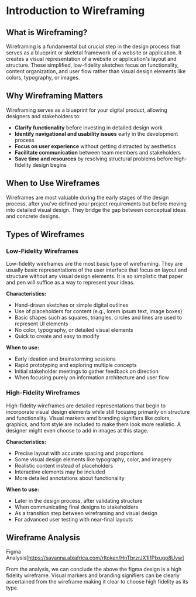 # Introduction to Wireframing

## What is Wireframing?

Wireframing is a fundamental but crucial step in the design process that serves as a blueprint or skeletal framework of a website or application. It creates a visual representation of a website or application's layout and structure. These simplified, low-fidelity sketches focus on functionality, content organization, and user flow rather than visual design elements like colors, typography, or images.

## Why Wireframing Matters

Wireframing serves as a blueprint for your digital product, allowing designers and stakeholders to:

- **Clarify functionality** before investing in detailed design work
- **Identify navigational and usability issues** early in the development process
- **Focus on user experience** without getting distracted by aesthetics
- **Facilitate communication** between team members and stakeholders
- **Save time and resources** by resolving structural problems before high-fidelity design begins

## When to Use Wireframes

Wireframes are most valuable during the early stages of the design process, after you've defined your project requirements but before moving into detailed visual design. They bridge the gap between conceptual ideas and concrete designs.

## Types of Wireframes

### Low-Fidelity Wireframes
Low-fidelity wireframes are the most basic type of wireframing. They are usually basic representations of the user interface that focus on layout and structure without any visual design elements. It is so simplistic that paper and pen will suffice as a way to represent your ideas. 

**Characteristics:**
- Hand-drawn sketches or simple digital outlines
- Use of placeholders for content (e.g., lorem ipsum text, image boxes)
- Basic shapes such as squares, triangles, circles and lines are used to represent UI elements
- No color, typography, or detailed visual elements
- Quick to create and easy to modify

**When to use:**
- Early ideation and brainstorming sessions
- Rapid prototyping and exploring multiple concepts
- Initial stakeholder meetings to gather feedback on direction
- When focusing purely on information architecture and user flow

### High-Fidelity Wireframes
High-fidelity wireframes are detailed representations that begin to incorporate visual design elements while still focusing primarily on structure and functionality. Visual markers amd branding signifiers like colors, graphics, and font style are included to make them look more realistic. A designer might even choose to add in images at this stage. 

**Characteristics:**
- Precise layout with accurate spacing and proportions
- Some visual design elements like typography, color, and imagery
- Realistic content instead of placeholders
- Interactive elements may be included
- More detailed annotations about functionality

**When to use:**
- Later in the design process, after validating structure
- When communicating final designs to stakeholders
- As a transition step between wireframing and visual design
- For advanced user testing with near-final layouts

## Wireframe Analysis

Figma Analysis[https://savanna.alxafrica.com/rltoken/HnTbrzrJX1IfPIxugo8Uvw]

From the analysis, we can conclude the above the figma design is a high fidelity wireframe.
Visual markers and branding signifiers can be clearly ascertained from the wireframe making it clear to choose high fidelity as its type.
